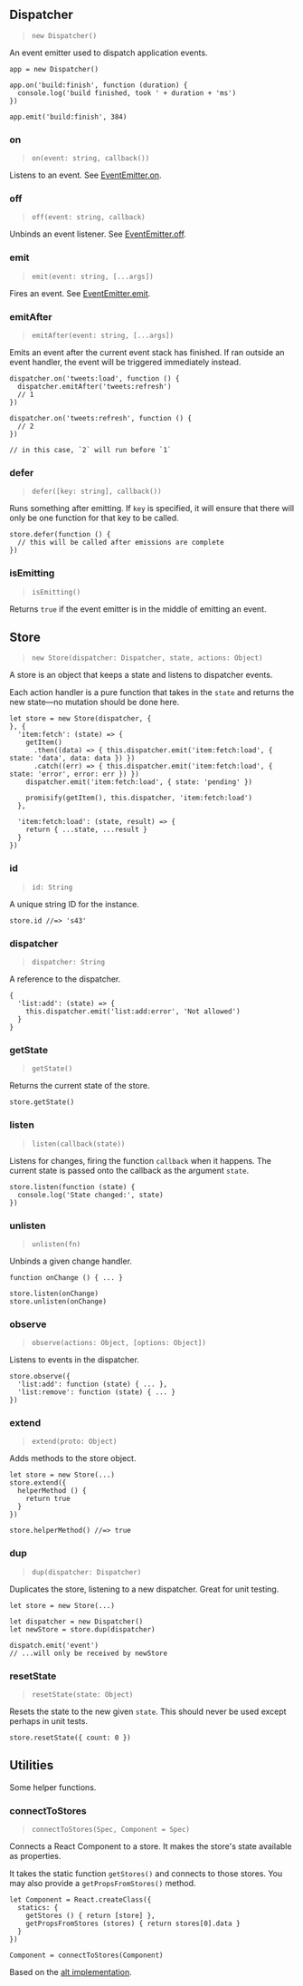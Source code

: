 ## Dispatcher

> `new Dispatcher()`

An event emitter used to dispatch application events.

    app = new Dispatcher()

    app.on('build:finish', function (duration) {
      console.log('build finished, took ' + duration + 'ms')
    })

    app.emit('build:finish', 384)

### on

> `on(event: string, callback())`

Listens to an event.
See [EventEmitter.on](http://devdocs.io/iojs/events#events_emitter_on_event_listener).

### off

> `off(event: string, callback)`

Unbinds an event listener.
See [EventEmitter.off](http://devdocs.io/iojs/events#events_emitter_off_event_listener).

### emit

> `emit(event: string, [...args])`

Fires an event.
See [EventEmitter.emit](http://devdocs.io/iojs/events#events_emitter_emit_event_listener).

### emitAfter

> `emitAfter(event: string, [...args])`

Emits an event after the current event stack has finished. If ran outside
an event handler, the event will be triggered immediately instead.

    dispatcher.on('tweets:load', function () {
      dispatcher.emitAfter('tweets:refresh')
      // 1
    })

    dispatcher.on('tweets:refresh', function () {
      // 2
    })

    // in this case, `2` will run before `1`

### defer

> `defer([key: string], callback())`

Runs something after emitting. If `key` is specified, it will ensure that
there will only be one function for that key to be called.

    store.defer(function () {
      // this will be called after emissions are complete
    })

### isEmitting

> `isEmitting()`

Returns `true` if the event emitter is in the middle of emitting an event.

## Store

> `new Store(dispatcher: Dispatcher, state, actions: Object)`

A store is an object that keeps a state and listens to dispatcher events.

Each action handler is a pure function that takes in the `state` and returns the new
state—no mutation should be done here.

    let store = new Store(dispatcher, {
    }, {
      'item:fetch': (state) => {
        getItem()
          .then((data) => { this.dispatcher.emit('item:fetch:load', { state: 'data', data: data }) })
          .catch((err) => { this.dispatcher.emit('item:fetch:load', { state: 'error', error: err }) })
        dispatcher.emit('item:fetch:load', { state: 'pending' })

        promisify(getItem(), this.dispatcher, 'item:fetch:load')
      },

      'item:fetch:load': (state, result) => {
        return { ...state, ...result }
      }
    })

### id

> `id: String`

A unique string ID for the instance.

    store.id //=> 's43'

### dispatcher

> `dispatcher: String`

A reference to the dispatcher.

    {
      'list:add': (state) => {
        this.dispatcher.emit('list:add:error', 'Not allowed')
      }
    }

### getState

> `getState()`

Returns the current state of the store.

    store.getState()

### listen

> `listen(callback(state))`

Listens for changes, firing the function `callback` when it happens. The
current state is passed onto the callback as the argument `state`.

    store.listen(function (state) {
      console.log('State changed:', state)
    })

### unlisten

> `unlisten(fn)`

Unbinds a given change handler.

    function onChange () { ... }

    store.listen(onChange)
    store.unlisten(onChange)

### observe

> `observe(actions: Object, [options: Object])`

Listens to events in the dispatcher.

    store.observe({
      'list:add': function (state) { ... },
      'list:remove': function (state) { ... }
    })

### extend

> `extend(proto: Object)`

Adds methods to the store object.

    let store = new Store(...)
    store.extend({
      helperMethod () {
        return true
      }
    })

    store.helperMethod() //=> true

### dup

> `dup(dispatcher: Dispatcher)`

Duplicates the store, listening to a new dispatcher. Great for unit
testing.

    let store = new Store(...)

    let dispatcher = new Dispatcher()
    let newStore = store.dup(dispatcher)

    dispatch.emit('event')
    // ...will only be received by newStore

### resetState

> `resetState(state: Object)`

Resets the state to the new given `state`. This should never be used
except perhaps in unit tests.

    store.resetState({ count: 0 })

## Utilities

Some helper functions.

### connectToStores

> `connectToStores(Spec, Component = Spec)`

Connects a React Component to a store. It makes the store's state available as properties.

It takes the static function `getStores()` and connects to those stores. You
may also provide a `getPropsFromStores()` method.

    let Component = React.createClass({
      statics: {
        getStores () { return [store] },
        getPropsFromStores (stores) { return stores[0].data }
      }
    })

    Component = connectToStores(Component)

Based on the [alt implementation](https://github.com/goatslacker/alt/blob/master/src/utils/connectToStores.js).

